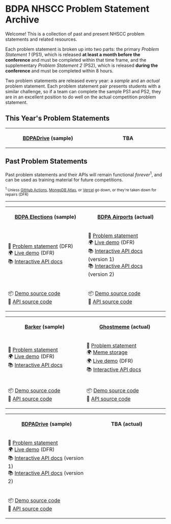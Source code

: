 # BDPA NHSCC Problem Statement Archive

Welcome! This is a collection of past and present NHSCC problem statements and
related resources.

Each problem statement is broken up into two parts: the primary _Problem
Statement 1_ (PS1), which is released **at least a month before the conference**
and must be completed within that time frame, and the supplementary _Problem
Statement 2_ (PS2), which is released **during the conference** and must be
completed within 8 hours.

Two problem statements are released every year: a _sample_ and an _actual_
problem statement. Each problem statement pair presents students with a similar
challenge, so if a team can complete the sample PS1 and PS2, they are in an
excellent position to do well on the actual competition problem statement.

## This Year's Problem Statements

<table>
<tr>
<th>
<img width="500" height="1" />
<p align="center"><strong><a href="/2022">BDPADrive</a> (sample)</p>
</th>
<th>
<img width="500" height="1" />
<p align="center"><strong>TBA</p>
</th>
</tr>

</table>

## Past Problem Statements

Past problem statements and their APIs will remain functional
_forever_<sup>1</sup>, and can be used as training material for future
competitions.

<small><sup>1</sup> Unless
[GitHub Actions](https://github.com/features/actions),
[MongoDB Atlas](https://www.mongodb.com/cloud/atlas), or
[Vercel](https://vercel.com) go down, or they're taken down for repairs
(DFR)</small>

---

<table>
<tr>
<th>
<img width="500" height="1" />
<p align="center"><strong><a href="/2019">BDPA Elections</a> (sample)</strong></p>
</th>
<th>
<img width="500" height="1" />
<p align="center"><strong><a href="/2020">BDPA Airports</a> (actual)</strong></p>
</th>
</tr>
<tr>
<td>
<p>
📑 <a href="/2019/elections">Problem statement</a> (DFR)
<br />
🌍 <a href="https://elections.solutions.hscc.bdpa.org">Live demo</a> (DFR)
<br />
📚 <a href="https://hscc4cfe8be7.docs.apiary.io/">Interactive API docs</a>
</p>
</td>
<td>
<img width="500" height="1" />
<p>
📑 <a href="/2020/airports">Problem statement</a>
<br />
🌍 <a href="https://airports.solutions.hscc.bdpa.org">Live demo</a> (DFR)
<br />
📚 <a href="https://hsccdfbb7244.docs.apiary.io/">Interactive API docs</a> (version 1)
<br />
📚 <a href="https://hscc210ff8c0.docs.apiary.io/">Interactive API docs</a> (version 2)
</p>
</td>
</tr>
<tr>
<td>
<img width="500" height="1" />
<p>
📦 <a href="https://github.com/nhscc/elections.solutions.hscc.bdpa.org">Demo source code</a>
<br />
🎒 <a href="https://github.com/nhscc/elections.api.hscc.bdpa.org">API source code</a>
</p>
</td>
<td>
<img width="500" height="1" />
<p>
📦 <a href="https://github.com/nhscc/airports.solutions.hscc.bdpa.org">Demo source code</a>
<br />
🎒 <a href="https://github.com/nhscc/airports.api.hscc.bdpa.org">API source code</a>
</p>
</td>
</tr>
<table>
<tr>
<th>
<img width="500" height="1" />
<p align="center"><strong><a href="/2021">Barker</a> (sample)</strong></p>
</th>
<th>
<img width="500" height="1" />
<p align="center"><strong><a href="/2021">Ghostmeme</a> (actual)</strong></p>
</th>
</tr>
<tr>
<td>
<p>
📑 <a href="/2021/barker">Problem statement</a>
<br />
🌍 <a href="https://barker.solutions.hscc.bdpa.org">Live demo</a> (DFR)
<br />
📚 <a href="https://hscckhug3eb6.docs.apiary.io/">Interactive API docs</a>
</p>
</td>
<td>
<img width="500" height="1" />
<p>
📑 <a href="/2021/ghostmeme">Problem statement</a>
<br />
🌍 <a href="https://imgur.com/a/TytqlvJ">Meme storage</a>
<br />
🌍 <a href="https://ghostmeme.solutions.hscc.bdpa.org">Live demo</a> (DFR)
<br />
📚 <a href="https://hscc6xt8cqqf.docs.apiary.io/">Interactive API docs</a>
</p>
</td>
</tr>
<tr>
<td>
<img width="500" height="1" />
<p>
📦 <a href="https://github.com/nhscc/barker.solutions.hscc.bdpa.org">Demo source code</a>
<br />
🎒 <a href="https://github.com/nhscc/barker.api.hscc.bdpa.org">API source code</a>
</p>
</td>
<td>
<img width="500" height="1" />
<p>
📦 <a href="https://github.com/nhscc/ghostmeme.solutions.hscc.bdpa.org">Demo source code</a>
<br />
🎒 <a href="https://github.com/nhscc/ghostmeme.api.hscc.bdpa.org">API source code</a>
</p>
</td>
</tr>
</table>
<table>
<tr>
<th>
<img width="500" height="1" />
<p align="center"><strong><a href="/2022/bdpadrive">BDPADrive</a> (sample)</strong></p>
</th>
<th>
<img width="500" height="1" />
<p align="center"><strong>TBA (actual)</strong></p>
</th>
</tr>
<tr>
<td>
<img width="500" height="1" />
<p>
📑 <a href="/2022/bdpadrive">Problem statement</a>
<br />
🌍 <a href="https://drive.solutions.hscc.bdpa.org">Live demo</a> (DFR)
<br />
📚 <a href="https://hsccebun98j2.docs.apiary.io/">Interactive API docs</a> (version 1)
<br />
📚 <a href="https://hscchkie87hj.docs.apiary.io/">Interactive API docs</a> (version 2)
</p>
</td>
<td>
</td>
</tr>
<tr>
<td>
<img width="500" height="1" />
<p>
📦 <a href="https://github.com/nhscc/drive.solutions.hscc.bdpa.org">Demo source code</a>
<br />
🎒 <a href="https://github.com/nhscc/drive.api.hscc.bdpa.org">API source code</a>
</p>
</td>
<td>
</td>
</tr>
</table>
